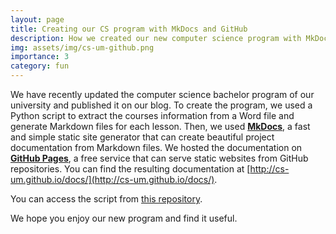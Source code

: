 ```yaml
---
layout: page
title: Creating our CS program with MkDocs and GitHub
description: How we created our new computer science program with MkDocs and GitHub Pages
img: assets/img/cs-um-github.png
importance: 3
category: fun
---
```


We have recently updated the computer science bachelor program of our university and published it on our blog. To create the program, we used a Python script to extract the courses information from a Word file and generate Markdown files for each lesson. Then, we used **[MkDocs](https://www.mkdocs.org/)**, a fast and simple static site generator that can create beautiful project documentation from Markdown files. We hosted the documentation on **[GitHub Pages](https://pages.github.com/)**, a free service that can serve static websites from GitHub repositories. You can find the resulting documentation at [http://cs-um.github.io/docs/](http://cs-um.github.io/docs/).

You can access the script from [this repository](https://github.com/mamintoosi/mkdocs-base).

We hope you enjoy our new program and find it useful.
